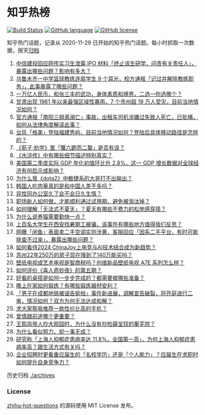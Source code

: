 # 知乎热榜
[![Build Status](https://github.com/ToWeLong/zhihu-hot-questions/workflows/CI/badge.svg)](https://github.com/ToWeLong/zhihu-hot-questions/actions)
[![GitHub language](https://img.shields.io/badge/language-golang-orange.svg)](https://golang.org/)
[![GitHub license](https://img.shields.io/github/license/ToWeLong/zhihu-hot-questions)](https://github.com/ToWeLong/zhihu-hot-questions/blob/main/LICENSE)

知乎热门话题，记录从 2020-11-29 日开始的知乎热门话题。每小时抓取一次数据，按天[归档](./archives)

<!-- BEGIN -->

1. [中信建投回应网传实习生泄露 IPO 材料「终止该生研学，问责有关责任人」，暴露出哪些问题？影响有多大？](https://www.zhihu.com/question/662642076)
1. [乌鲁木齐一中学篮球教练连扇学生 9 个耳光，校方通报「记过并解除教练职务」，此事暴露了哪些问题？](https://www.zhihu.com/question/662590916)
1. [一万亿人民币，和张三丰的武功，身体素质和境界，二选一你选哪个？](https://www.zhihu.com/question/662210150)
1. [甘肃出现 1961 年以来最强区域性暴雨，7 个市州超 19 万人受灾，目前当地情况如何？](https://www.zhihu.com/question/662611850)
1. [官方通报「南阳三姐弟溺亡」事故，出租车司机涉嫌过失致人死亡，已批捕，如何从法律角度解读此事？](https://www.zhihu.com/question/662566650)
1. [台风「格美」登陆福建秀屿，目前当地情况如何？登陆后具体移动路径是怎样的？](https://www.zhihu.com/question/662576102)
1. [《荀子·劝学》里「蟹六跪而二螯」是否有误？](https://www.zhihu.com/question/19580714)
1. [《水浒传》中有哪些细节描述特别真实？](https://www.zhihu.com/question/661062251)
1. [美国第二季度实际 GDP 年化初值环比升 2.8%，这一 GDP 增长数据对全球经济有何启示或影响？](https://www.zhihu.com/question/662577016)
1. [为什么我《dota2》中敏捷系的大哥打不出输出？](https://www.zhihu.com/question/657549406)
1. [韩国人吃肉量真的是和中国人差不多吗？](https://www.zhihu.com/question/659494235)
1. [异性同办公室久了会不会日久生情？](https://www.zhihu.com/question/659807021)
1. [职场新人如何做，才能顺利通过试用期，避免被淘汰掉？](https://www.zhihu.com/question/662351608)
1. [如何理解「无法式不夏天」？夏天有哪些不费力的松弛感穿搭？](https://www.zhihu.com/question/661057220)
1. [为什么说养猫需要勤快一点？](https://www.zhihu.com/question/660028631)
1. [上百名大学生在西安找暑期工被骗，该事件有哪些地方值得我们反思？](https://www.zhihu.com/question/662392154)
1. [网曝「闲鱼」表面卖二手空调实则涉黄，客服回应「因系二手平台，有时可能排查不过来」，暴露出哪些问题？](https://www.zhihu.com/question/662525682)
1. [如何看待2024 ChinaJoy上电竞与AI技术结合成为新趋势？](https://www.zhihu.com/question/662465616)
1. [苏州22年250万的房子现在降到了140万能买吗？](https://www.zhihu.com/question/662400463)
1. [壁纸电视或艺术电视是智商税吗？创维新品壁纸电视 A7E 系列怎么样？](https://www.zhihu.com/question/662642002)
1. [如何评价《喜人奇妙夜》的第五期？](https://www.zhihu.com/question/662544773)
1. [好看的桌搭是如何一步步完成的？都需要做哪些准备？](https://www.zhihu.com/question/661339417)
1. [晚上在家如何锻炼？有哪些锻炼器材安利？](https://www.zhihu.com/question/661889399)
1. [「男子在成都地铁被诬告偷拍」事件新进展，调解宣告破裂，将开庭进行二审，情况如何？双方为何无法达成和解？](https://www.zhihu.com/question/662550610)
1. [求大家帮我推荐一款性价比高的手机？](https://www.zhihu.com/question/659176655)
1. [爱情跟前途哪个更重要？](https://www.zhihu.com/question/662412439)
1. [王熙凤带人抄大观园时，为什么没有抄检薛宝钗的蘅芜院？](https://www.zhihu.com/question/661688315)
1. [为什么看似努力，却一事无成？](https://www.zhihu.com/question/659718974)
1. [研究称「上海人抑郁症患病率达 11.8%，全国第一高」，为何上海人抑郁症患病率高？跟生活方式有关吗？](https://www.zhihu.com/question/662583312)
1. [企业招聘时更看重应届生的「名校学历」还是「个人能力」？应届生在求职时如何提升自身竞争力？](https://www.zhihu.com/question/662461615)

<!-- END -->

历史归档 [./archives](./archives)


### License
[zhihu-hot-questions](https://github.com/towelong/zhihu-hot-questions) 的源码使用 MIT License 发布。